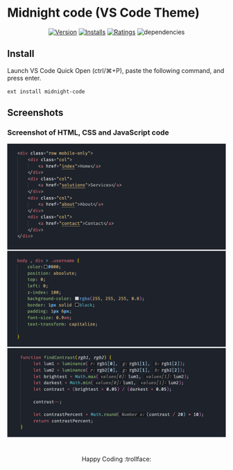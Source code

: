 # Midnight code (VS Code Theme)
<div align="center">

[![Version](https://vsmarketplacebadge.apphb.com/version/akmarnafi.midnight-code.svg)](https://marketplace.visualstudio.com/items?itemName=akmarnafi.midnight-code)
[![Installs](https://vsmarketplacebadge.apphb.com/installs/akmarnafi.midnight-code.svg)](https://marketplace.visualstudio.com/items?itemName=akmarnafi.midnight-code)
[![Ratings](https://vsmarketplacebadge.apphb.com/rating/akmarnafi.midnight-code.svg)](https://marketplace.visualstudio.com/items?itemName=akmarnafi.midnight-code)
![dependencies](https://img.shields.io/david/dev/AkmarNafi/midnight-code)
</div>

## Install

Launch VS Code Quick Open (ctrl/⌘+P), paste the following command, and press enter.  
```
ext install midnight-code
```
## Screenshots

### Screenshot of HTML, CSS and JavaScript code
![Theme Screenshot](screenshot-html.png)
![Theme Screenshot](screenshot-css.png)
![Theme Screenshot](screenshot-js.png)

#

<div align="center">Happy Coding  :trollface:</div>